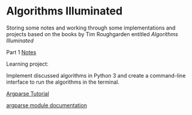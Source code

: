 # Algorithms Illuminated

Storing some notes and working through some implementations and projects based on the books by Tim Roughgarden entitled _Algorithms Illuminated_

Part 1 [Notes][1]

Learning project:

Implement discussed algorithms in Python 3 and create a command-line interface to run the algorithms in the terminal.

[Argparse Tutorial][2]

[argparse module documentation][3]


[1]: ./notes/Part-I.md
[2]: https://docs.python.org/3/howto/argparse.html
[3]: https://docs.python.org/3/library/argparse.html
